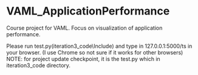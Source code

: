 # VAML_ApplicationPerformance
Course project for VAML. Focus on visualization of application performance.

Please run test.py(iteration3_code\Include) and type in 127.0.0.1:5000/ts in your browser. (I use Chrome so not sure if it works for other browsers)
NOTE: for project update checkpoint, it is the test.py which in iteration3_code directory. 
